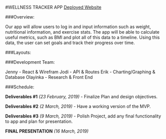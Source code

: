#WELLNESS TRACKER APP
[Deployed Website](https://wellness-tracker-app.herokuapp.com/)


###Overview:

Our app will allow users to log in and input information such as weight, nutritional information, and exercise stats. The app will be able to calculate useful metrics, such as BMI and plot all of this data to a timeline. Using this data, the user can set goals and track their progress over time.

###Layouts:



###Development Team:

Jenny - React & Wirefram
Jodi - API & Routes
Erik - Charting/Graphing & Database
Olayinka - Research & Front End

###Schedule:

**Deliverables #1** *(23 February, 2019)* - Finalize Plan and design objectives.

**Deliverables #2** *(2 March, 2019)* - Have a working version of the MVP.

**Deliverables #3** *(9 March, 2019)* - Polish Project, add any final functionality to app and plan for presentation. 

**FINAL PRESENTATION** *(16 March, 2019)*
